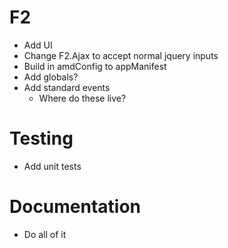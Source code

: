 ﻿# F2
- Add UI
- Change F2.Ajax to accept normal jquery inputs
- Build in amdConfig to appManifest
- Add globals?
- Add standard events
	- Where do these live?

# Testing
- Add unit tests

# Documentation
- Do all of it
